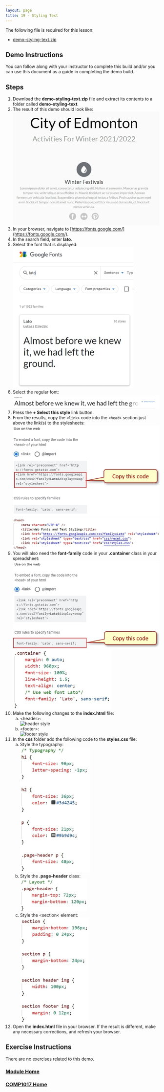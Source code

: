 ```yaml
---
layout: page
title: 19 - Styling Text
---
```

The following file is required for this lesson:
* [demo-styling-text.zip](files/demo-styling-text.zip)

## Demo Instructions
You can follow along with your instructor to complete this build and/or you can use this document as a guide in completing the demo build.

## Steps
1.	Download the **demo-styling-text.zip** file and extract its contents to a folder called **demo-styling-text**.
2.	The result of this demo should look like:<br>
![styling-text-final.jpg](files/styling-text-final.jpg)
3.	In your browser, navigate to [https://fonts.google.com/](https://fonts.google.com/).
4.	In the search field, enter **lato**.
5.	Select the font that is displayed:<br>
![google-fonts-01.jpg](files/google-fonts-01.jpg)
6.	Select the regular font:<br>
![google-fonts-02.jpg](files/google-fonts-02.jpg)
7.	Press the **+ Select this style** link button.
8.	From the results, copy the `<link>` code into the `<head>` section just above the link(s) to the stylesheets:<br>
![google-fonts-03.jpg](files/google-fonts-03.jpg)<br>
![google-fonts-04.jpg](files/google-fonts-04.jpg)
9.	You will also need the **font-family** code in your **.container** class in your spreadsheet:<br>
![google-fonts-05.jpg](files/google-fonts-05.jpg)<br>
![google-fonts-06.jpg](files/google-fonts-06.jpg)
10.	Make the following changes to the **index.html** file:<br>
    <ol type="a">
        <li>&lt;header&gt;:<br>
        <img src="files/css-styles-a" alt="header style">
        </li>
        <li>&lt;footer&gt;:<br>
        <img src="files/css-styles-b" alt="footer style">
        </li>
    </ol>
11.	In the **css** folder add the following code to the **styles.css** file:<br>
    <ol type="a">
        <li>Style the typography:<br>
        <img src="files/css-styles-c.jpg" alt="typography">
        </li>
        <li>Style the <b>.page-header</b> class:<br>
        <img src="files/css-styles-d.jpg" alt=".page-header">
        </li>
        <li>Style the &lt;section&lt; element:<br>
        <img src="files/css-styles-e.jpg" alt="section">
        </li>
    </ol>
12.	Open the **index.html** file in your browser. If the result is different, make any necessary corrections, and refresh your browser.

## Exercise Instructions
There are no exercises related to this demo.

### [Module Home](../module3.md)

### [COMP1017 Home](../../)